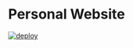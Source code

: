 # Personal Website

[![deploy](https://github.com/BEmran/bemran.github.io/actions/workflows/deploy.yml/badge.svg)](https://github.com/BEmran/bemran.github.io/actions/workflows/deploy.yml)
